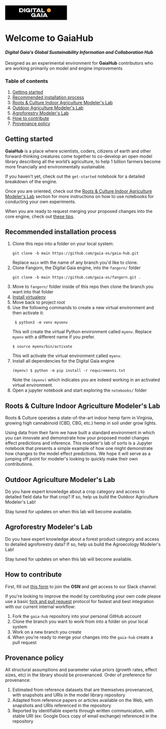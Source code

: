 <p align="left">
	<img src="img/DG-logo.png" alt="Digital-Gaia" width="200">
</p>

# Welcome to GaiaHub
#### *Digital Gaia's Global Sustainability Information and Collaboration Hub*

Designed as an experimental environment for **GaiaHub** contributors who are working primarily on 
model and engine improvements

### Table of contents

1. [Getting started](#getting-started)
2. [Recommended installation process](#recommended-installation-process)
3. [Roots & Culture Indoor Agriculture Modeler's Lab](#roots--culture-indoor-agriculture-modelers-lab)
4. [Outdoor Agriculture Modeler's Lab](#outdoor-agriculture-modelers-lab)
5. [Agroforestry Modeler's Lab](#agroforestry-modelers-lab)
6. [How to contribute](#how-to-contribute)
7. [Provenance policy](#provenance-policy)

## Getting started
**GaiaHub** is a place where scientists, coders, 
citizens of earth and other forward-thinking creatures come together to co-develop
an open model library describing all the world’s agriculture, to help 1 billion 
farmers become more financially and environmentally sustainable.

If you haven't yet, check out the `get-started` notebook for a detailed breakdown of the engine.

Once you are oriented, check out the [Roots & Culture Indoor Agriculture Modeler's Lab](#roots--culture-indoor-agriculture-modelers-lab) section for more instructions on how to use notebooks 
for conducting your own experiments.

When you are ready to request merging your proposed changes into the core engine, check out [these tips](#how-to-contribute).

## Recommended installation process
1. Clone this repo into a folder on your local system:
    ```
    git clone -b main https://github.com/gaia-os/gaia-hub.git
    ```
    Replace `main` with the name of any branch you'd like to clone.  
2. Clone Fangorn, the Digital Gaia engine, into the `fangorn/` folder  
    ```
    git clone -b main https://github.com/gaia-os/fangorn.git .
    ```
3. Move to `fangorn/` folder inside of this repo then clone the branch you want into that folder  
4. [Install virtualenv](https://virtualenv.pypa.io/en/latest/installation.html)  
5. Move back to project root  
6. Use the following commands to create a new virtual environment and then activate it:  
   ```
    $ python3 -m venv myvenv
    ```
    This will create the virtual Python environment called `myenv`. Replace `myenv` with a different name if you prefer.
    ```
    $ source myenv/bin/activate
    ```
    This will activate the virtual environment called `myenv`.  
7. Install all dependencies for the Digital Gaia engine  
    ```
    (myenv) $ python -m pip install -r requirements.txt
    ```
   Note the `(myenv)` which indicates you are indeed working in an activated virtual environment.  
8. Open a jupyter notebook and start exploring the `notebooks/` folder  

## Roots & Culture Indoor Agriculture Modeler's Lab
Roots & Culture operates a state-of-the-art indoor hemp farm in Virginia, growing high cannabinoid (CBD, CBG, etc.) hemp in soil under grow lights. 

Using data from their farm we have built a standard environment in which you can innovate and demonstrate how your proposed model changes 
effect predictions and inference. This modeler's lab of sorts is a Jupyter notebook that presents a simple example of how one might 
demonstrate how changes to the model effect predictions. We hope it will serve as a jumping off point for modeler's looking to quickly make 
their own contributions.

## Outdoor Agriculture Modeler's Lab
Do you have expert knowledge about a crop category and access to detailed field data for that crop? If so, help us build the 
Outdoor Agriculture Modeler's Lab!

Stay tuned for updates on when this lab will become available.

## Agroforestry Modeler's Lab
Do you have expert knowledge about a forest product category and access to detailed agroforestry data? If so, help us build the 
Agroecology Modeler's Lab!

Stay tuned for updates on when this lab will become available.

## How to contribute
First, fill out [this form](https://forms.gle/E1C8QAKJio4ParXm8) to join the **OSN** and get access to our Slack channel.

If you're looking to improve the model by contributing your own code please use a basic 
[fork and pull request](https://docs.github.com/en/get-started/quickstart/contributing-to-projects) protocol for 
fastest and best integration with our current internal workflow:
1. Fork the `gaia-hub` repository into your personal GitHub account 
2. Clone the branch you want to work from into a folder on your local system
3. Work on a new branch you create
4. When you're ready to merge your changes into the `gaia-hub` create a pull request

## Provenance policy
All structural assumptions and parameter value priors (growth rates, effect sizes, etc) in the library should be provenanced. 
Order of preference for provenance:
1. Estimated from reference datasets that are themselves provenanced, with snapshots and URIs in the model library repository
2. Adapted from reference papers or articles available on the Web, with snapshots and URIs referenced in the repository
3. Reported by identifiable experts through written communication, with stable URI (ex: Google Docs copy of email exchange) referenced in the repository

